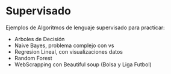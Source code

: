 # Supervisado
Ejemplos de Algoritmos de lenguaje supervisado para practicar:
* Arboles de Decisión
* Naive Bayes, problema complejo con vs
* Regresion Lineal, con visualizaciones datos
* Random Forest
* WebScrapping con Beautiful soup (Bolsa y Liga Futbol)


